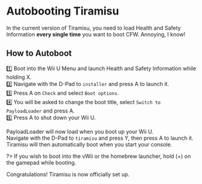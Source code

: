 # Autobooting Tiramisu
In the current version of Tiramisu, you need to load Health and Safety Information **every single time** you want to boot CFW. Annoying, I know!

## How to Autoboot
1️⃣ Boot into the Wii U Menu and launch Health and Safety Information while holding X.\
2️⃣ Navigate with the D-Pad to `installer` and press A to launch it.\
3️⃣ Press A on `Check` and select `Boot options`.\
4️⃣ You will be asked to change the boot title, select `Switch to PayloadLoader` and press A.\
5️⃣ Press A to shut down your Wii U.

PayloadLoader will now load when you boot up your Wii U.\
Navigate with the D-Pad to `tiramisu` and press Y, then press A to launch it. Tiramisu will then automatically boot when you start your console.

?> If you wish to boot into the vWii or the homebrew launcher, hold (+) on the gamepad while booting.

Congratulations! Tiramisu is now officially set up.